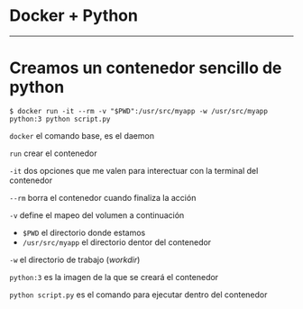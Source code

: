 # Docker + Python

---
# Creamos un contenedor sencillo de python

`$ docker run -it --rm -v "$PWD":/usr/src/myapp -w /usr/src/myapp python:3 python script.py`

`docker` el comando base, es el daemon

`run` crear el contenedor

`-it` dos opciones que me valen para interectuar con la terminal del contenedor

`--rm` borra el contenedor cuando finaliza la acción

`-v` define el mapeo del volumen a continuación

- `$PWD` el directorio donde estamos
- `/usr/src/myapp` el directorio dentor del contenedor

`-w` el directorio de trabajo (_workdir_)

`python:3` es la imagen de la que se creará el contenedor

`python script.py` es el comando para ejecutar dentro del contenedor

